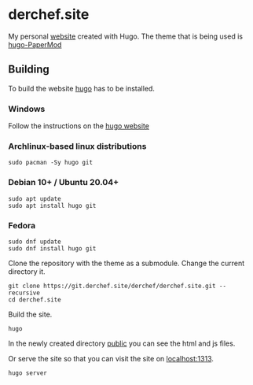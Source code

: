 # derchef.site

My personal [website](https://derchef.site) created with Hugo.
The theme that is being used is [hugo-PaperMod](https://github.com/adityatelange/hugo-PaperMod)

## Building

To build the website [hugo](https://gohugo.io/getting-started/installing/#quick-install) has to be installed.

### Windows

Follow the instructions on the [hugo website](https://gohugo.io/getting-started/installing#windows)

### Archlinux-based linux distributions

```
sudo pacman -Sy hugo git
```

### Debian 10+ / Ubuntu 20.04+

```
sudo apt update
sudo apt install hugo git
```

### Fedora

```
sudo dnf update
sudo dnf install hugo git
```

Clone the repository with the theme as a submodule.
Change the current directory it.

```
git clone https://git.derchef.site/derchef/derchef.site.git --recursive
cd derchef.site
```

Build the site.

```
hugo
```

In the newly created directory [public](public) you can see the html and js files.

Or serve the site so that you can visit the site on [localhost:1313](localhost:1313).

```
hugo server
```
